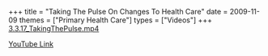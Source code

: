+++
title = "Taking The Pulse On Changes To Health Care"
date = 2009-11-09
themes = ["Primary Health Care"]
types = ["Videos"]
+++
[3.3.17\_TakingThePulse.mp4](/files/3.3.17_TakingThePulse.mp4)

[YouTube Link](https://www.youtube.com/watch?v=jKkeM8d_b6M)
